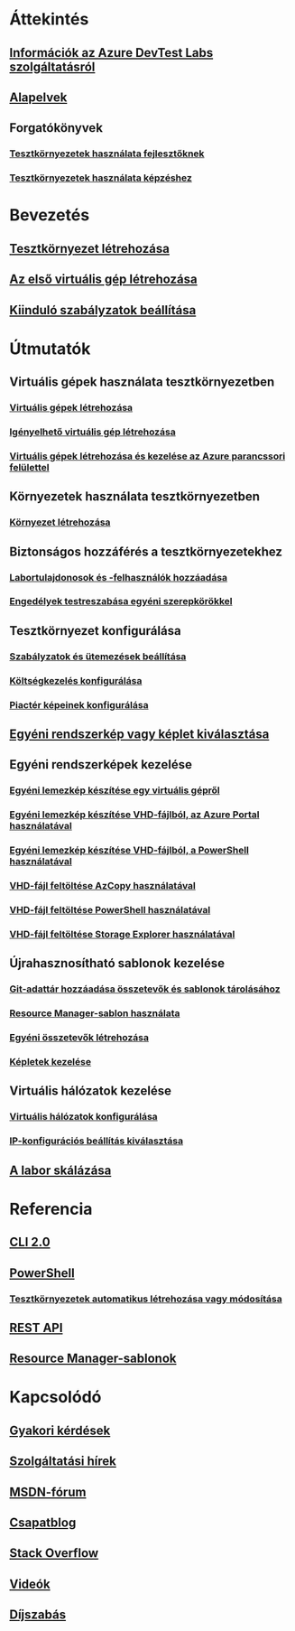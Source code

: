 # Áttekintés

## [Információk az Azure DevTest Labs szolgáltatásról](devtest-lab-overview.md)

## [Alapelvek](devtest-lab-concepts.md)

## Forgatókönyvek

### [Tesztkörnyezetek használata fejlesztőknek](devtest-lab-developer-lab.md)

### [Tesztkörnyezetek használata képzéshez](devtest-lab-training-lab.md)


# Bevezetés

## [Tesztkörnyezet létrehozása](devtest-lab-create-lab.md)

## [Az első virtuális gép létrehozása](devtest-lab-create-first-vm.md)

## [Kiinduló szabályzatok beállítása](devtest-lab-get-started-with-lab-policies.md)


# Útmutatók

## Virtuális gépek használata tesztkörnyezetben

### [Virtuális gépek létrehozása](devtest-lab-add-vm.md)

### [Igényelhető virtuális gép létrehozása](devtest-lab-add-claimable-vm.md)

### [Virtuális gépek létrehozása és kezelése az Azure parancssori felülettel](devtest-lab-vmcli.md)


## Környezetek használata tesztkörnyezetben

### [Környezet létrehozása](devtest-lab-create-environment-from-arm.md)


## Biztonságos hozzáférés a tesztkörnyezetekhez

### [Labortulajdonosok és -felhasználók hozzáadása](devtest-lab-add-devtest-user.md)

### [Engedélyek testreszabása egyéni szerepkörökkel](devtest-lab-grant-user-permissions-to-specific-lab-policies.md)


## Tesztkörnyezet konfigurálása

### [Szabályzatok és ütemezések beállítása ](devtest-lab-set-lab-policy.md)

### [Költségkezelés konfigurálása](devtest-lab-configure-cost-management.md)

### [Piactér képeinek konfigurálása](devtest-lab-configure-marketplace-images.md)


## [Egyéni rendszerkép vagy képlet kiválasztása](devtest-lab-comparing-vm-base-image-types.md)


## Egyéni rendszerképek kezelése

### [Egyéni lemezkép készítése egy virtuális gépről](devtest-lab-create-custom-image-from-vm-using-portal.md)

### [Egyéni lemezkép készítése VHD-fájlból, az Azure Portal használatával](devtest-lab-create-template.md)

### [Egyéni lemezkép készítése VHD-fájlból, a PowerShell használatával](devtest-lab-create-custom-image-from-vhd-using-powershell.md)

### [VHD-fájl feltöltése AzCopy használatával](devtest-lab-upload-vhd-using-azcopy.md)

### [VHD-fájl feltöltése PowerShell használatával](devtest-lab-upload-vhd-using-powershell.md)

### [VHD-fájl feltöltése Storage Explorer használatával](devtest-lab-upload-vhd-using-storage-explorer.md)


## Újrahasznosítható sablonok kezelése

### [Git-adattár hozzáadása összetevők és sablonok tárolásához](devtest-lab-add-artifact-repo.md)

### [Resource Manager-sablon használata](devtest-lab-use-resource-manager-template.md)

### [Egyéni összetevők létrehozása](devtest-lab-artifact-author.md)

### [Képletek kezelése](devtest-lab-manage-formulas.md)


## Virtuális hálózatok kezelése

### [Virtuális hálózatok konfigurálása](devtest-lab-configure-vnet.md)

### [IP-konfigurációs beállítás kiválasztása](devtest-lab-shared-ip.md)


## [A labor skálázása](devtest-lab-scale-lab.md)


# Referencia

## [CLI 2.0](/cli/azure/lab)

## [PowerShell](/powershell/module/azurerm.devtestlabs/#devtest_labs)

### [Tesztkörnyezetek automatikus létrehozása vagy módosítása](devtest-lab-use-arm-and-powershell-for-lab-resources.md)

## [REST API](https://docs.microsoft.com/rest/api/dtl/)

## [Resource Manager-sablonok](https://github.com/Azure/azure-devtestlab/tree/master/Samples)



# Kapcsolódó

## [Gyakori kérdések](devtest-lab-faq.md)

## [Szolgáltatási hírek](https://azure.microsoft.com/updates/?product=devtest-lab)

## [MSDN-fórum](https://social.msdn.microsoft.com/Forums/en-US/home?forum=AzureDevTestLabs)

## [Csapatblog](https://blogs.msdn.microsoft.com/devtestlab/)

## [Stack Overflow](http://stackoverflow.com/questions/tagged/azure-devtest-labs)

## [Videók](https://azure.microsoft.com/documentation/videos/index/?services=devtest-lab)

## [Díjszabás](https://azure.microsoft.com/pricing/details/devtest-lab/)

